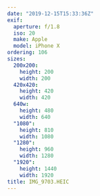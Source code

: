 ```yaml
---
date: "2019-12-15T15:33:36Z"
exif:
  aperture: f/1.8
  iso: 20
  make: Apple
  model: iPhone X
ordering: 106
sizes:
  200x200:
    height: 200
    width: 200
  420x420:
    height: 420
    width: 420
  640w:
    height: 480
    width: 640
  "1080":
    height: 810
    width: 1080
  "1280":
    height: 960
    width: 1280
  "1920":
    height: 1440
    width: 1920
title: IMG_9703.HEIC
---
```

